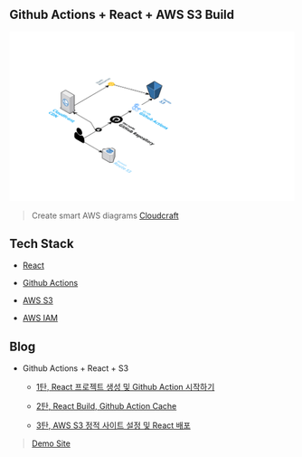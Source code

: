 ## Github Actions + React + AWS S3 Build

![](./github-actions-s3-build.png)

> Create smart AWS diagrams [Cloudcraft](https://cloudcraft.co/)

Tech Stack
----------

* [React](https://reactjs-kr.firebaseapp.com/)

* [Github Actions](https://github.com/features/actions)

* [AWS S3](https://aws.amazon.com/ko/s3/)

* [AWS IAM](https://aws.amazon.com/ko/iam/)

Blog
----

* Github Actions + React + S3

    * [1탄, React 프로젝트 생성 및 Github Action 시작하기](https://ljlm0402.netlify.com/project/github-action/1/)

    * [2탄, React Build, Github Action Cache](https://ljlm0402.netlify.com/project/github-action/2/)

    * [3탄, AWS S3 정적 사이트 설정 및 React 배포](https://ljlm0402.netlify.com/project/github-action/3/)

> [Demo Site](http://github-action-react-build-tutorial.s3-website.ap-northeast-2.amazonaws.com)
